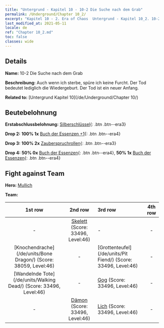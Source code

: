 ```yaml
---
title: "Untergrund - Kapitel 10 - 10-2 Die Suche nach dem Grab"
permalink: /Underground/Chapter 10_2/
excerpt: "Kapitel 10 - 2. Era of Chaos  Untergrund - Kapitel 10_2. 10-2 Die Suche nach dem Grab"
last_modified_at: 2021-05-11
locale: de
ref: "Chapter 10_2.md"
toc: false
classes: wide
---
```


## Details

 **Name:** 10-2 Die Suche nach dem Grab

 **Beschreibung:** Auch wenn ich sterbe, spüre ich keine Furcht. Der Tod bedeutet lediglich die Wiedergeburt. Der Tod ist ein neuer Anfang.

 **Related to:** [Untergrund Kapitel 10](/de/Underground/Chapter 10/)

## Beutebelohnung

 **Erstabschlussbelohnung:** [Silberschlüssel](/ItemsDE/con_693/){: .btn .btn--era3}

 **Drop 2:** **100% 1x** [Buch der Essenzen +1](/ItemsDE/mat_46/){: .btn .btn--era4}

 **Drop 3:** **100% 2x** [Zauberspruchrollen](/ItemsDE/con_694/){: .btn .btn--era3}

 **Drop 4:** **50% 0x** [Buch der Essenzen](/ItemsDE/mat_39/){: .btn .btn--era4}, **50% 1x** [Buch der Essenzen](/ItemsDE/mat_39/){: .btn .btn--era4}


## Fight against Team
 **Hero:** [Mullich](/de/heroes/Mullich/)

 **Team:**


  | 1st row | 2nd row | 3rd row | 4th row |
  |:----:|:----:|:----|:----:|
  | - | [Skelett](/de/units/Skeleton/) (Score: 33496, Level:46)  | - | - |
  | [Knochendrache](/de/units/Bone Dragon/) (Score: 38059, Level:46)  | - | [Grottenteufel](/de/units/Pit Fiend/) (Score: 33496, Level:46)  | - |
  | [Wandelnde Tote](/de/units/Walking Dead/) (Score: 33496, Level:46)  | - | [Gog](/de/units/Gog/) (Score: 33496, Level:46)  | - |
  | - | [Dämon](/de/units/Demon/) (Score: 33496, Level:46)  | [Lich](/de/units/Lich/) (Score: 33496, Level:46)  | - |


